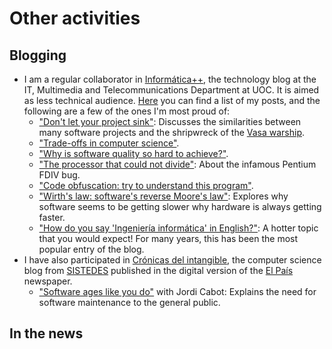 # Other activities

## Blogging

- I am a regular collaborator in [Informática++](http://informatica.blogs.uoc.edu/), the technology blog at the IT, Multimedia and Telecommunications Department at UOC. It is aimed as less technical audience. [Here](http://informatica.blogs.uoc.edu/author/robert/) you can find a list of my posts, and the following are a few of the ones I'm most proud of:
  - ["Don't let your project sink"](http://informatica.blogs.uoc.edu/2011/07/11/que-no-se-hunda-tu-proyecto/): Discusses the similarities between many software projects and the shripwreck of the [Vasa warship](https://en.wikipedia.org/wiki/Vasa_(ship)). 
  - ["Trade-offs in computer science"](http://informatica.blogs.uoc.edu/2019/02/04/trade-offs-ingenieria-informatica/).
  - ["Why is software quality so hard to achieve?"](http://informatica.blogs.uoc.edu/2016/04/18/por-que-es-tan-dificil-conseguir-software-de-calidad/). 
  - ["The processor that could not divide"](http://informatica.blogs.uoc.edu/2016/01/12/el-procesador-que-no-sabia-dividir/): About the infamous Pentium FDIV bug. 
  - ["Code obfuscation: try to understand this program"](http://informatica.blogs.uoc.edu/2015/10/26/ofuscacion-de-codigo-te-reto-a-que-entiendas-este-programa/).
  - ["Wirth's law: software's reverse Moore's law"](http://informatica.blogs.uoc.edu/2014/05/22/la-ley-de-wirth-la-ley-de-moore-inversa-del-software/): Explores why software seems to be getting slower why hardware is always getting faster.
  - ["How do you say 'Ingeniería informática' in English?"](http://informatica.blogs.uoc.edu/2011/06/06/como-traducir-ingenieria-informatica-al-ingles/): A hotter topic that you would expect! For many years, this has been the most popular entry of the blog.
- I have also participated in [Crónicas del intangible](https://elpais.com/agr/cronicas_del_intangible/a), the computer science blog from [SISTEDES](https://sistedes.es) published in the digital version of the [El País](https://elpais.com/) newspaper. 
  - ["Software ages like you do"](https://elpais.com/tecnologia/2018/01/16/actualidad/1516121401_534975.html) with Jordi Cabot: Explains the need for software maintenance to the general public.


## In the news
